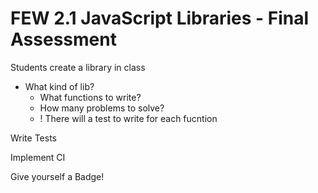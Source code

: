 # FEW 2.1 JavaScript Libraries - Final Assessment 

Students create a library in class

- What kind of lib? 
  - What functions to write? 
  - How many problems to solve? 
  - ! There will a test to write for each fucntion

Write Tests 


Implement CI


Give yourself a Badge!

